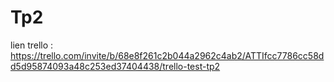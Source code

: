 # Tp2

lien trello : https://trello.com/invite/b/68e8f261c2b044a2962c4ab2/ATTIfcc7786cc58dd5d95874093a48c253ed37404438/trello-test-tp2
